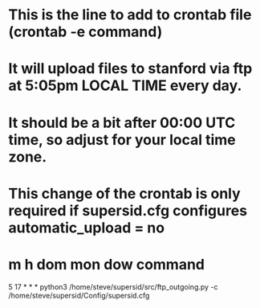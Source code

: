 # This is the line to add to crontab file (crontab -e command)
# It will upload files to stanford via ftp at 5:05pm LOCAL TIME every day.
# It should be a bit after 00:00 UTC time, so adjust for your local time zone.
# This change of the crontab is only required if supersid.cfg configures automatic_upload = no

# m h  dom mon dow   command
5 17 * * * python3 /home/steve/supersid/src/ftp_outgoing.py -c /home/steve/supersid/Config/supersid.cfg
